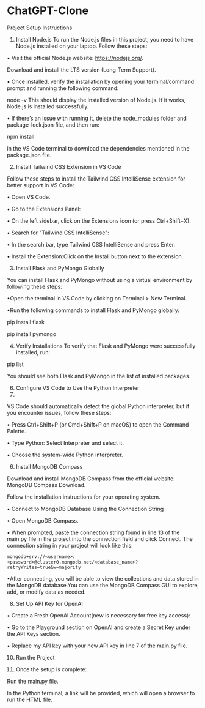 # ChatGPT-Clone
Project Setup Instructions
1. Install Node.js
 To run the Node.js files in this project, you need to have Node.js installed on your laptop. Follow these steps:

• Visit the official Node.js website: https://nodejs.org/.

Download and install the LTS version (Long-Term Support).

• Once installed, verify the installation by opening your terminal/command prompt and running the following command:

node -v
This should display the installed version of Node.js. If it works, Node.js is installed successfully.

• If there’s an issue with running it, delete the node_modules folder and package-lock.json file, and then run:

npm install

in the VS Code terminal to download the dependencies mentioned in the package.json file.

2. Install Tailwind CSS Extension in VS Code
   
Follow these steps to install the Tailwind CSS IntelliSense extension for better support in VS Code:

• Open VS Code.

• Go to the Extensions Panel:

• On the left sidebar, click on the Extensions icon (or press Ctrl+Shift+X).

• Search for "Tailwind CSS IntelliSense":

• In the search bar, type Tailwind CSS IntelliSense and press Enter.

• Install the Extension:Click on the Install button next to the extension.

3. Install Flask and PyMongo Globally
   
You can install Flask and PyMongo without using a virtual environment by following these steps:

•Open the terminal in VS Code by clicking on Terminal > New Terminal.

•Run the following commands to install Flask and PyMongo globally:

pip install flask

pip install pymongo

4. Verify Installations
To verify that Flask and PyMongo were successfully installed, run:

pip list

You should see both Flask and PyMongo in the list of installed packages.

6. Configure VS Code to Use the Python Interpreter
7. 
VS Code should automatically detect the global Python interpreter, but if you encounter issues, follow these steps:

• Press Ctrl+Shift+P (or Cmd+Shift+P on macOS) to open the Command Palette.

• Type Python: Select Interpreter and select it.

• Choose the system-wide Python interpreter.

6. Install MongoDB Compass
   
Download and install MongoDB Compass from the official website: MongoDB Compass Download.

Follow the installation instructions for your operating system.

• Connect to MongoDB Database Using the Connection String

• Open MongoDB Compass.

• When prompted, paste the connection string found in line 13 of the main.py file in the project into the connection field and click Connect.
    The connection string in your project will look like this:
    
    mongodb+srv://<username>:<password>@cluster0.mongodb.net/<database_name>?retryWrites=true&w=majority
    
•After connecting, you will be able to view the collections and data stored in the MongoDB database.You can use the MongoDB Compass GUI to explore, add, or modify data as needed.

8. Set Up API Key for OpenAI
   
• Create a Fresh OpenAI Account(new is necessary for free key access):

• Go to the Playground section on OpenAI and create a Secret Key under the API Keys section.

• Replace my API key with your new API key in line 7 of the main.py file.

10. Run the Project
   
11. Once the setup is complete:

Run the main.py file.

In the Python terminal, a link will be provided, which will open a browser to run the HTML file.
